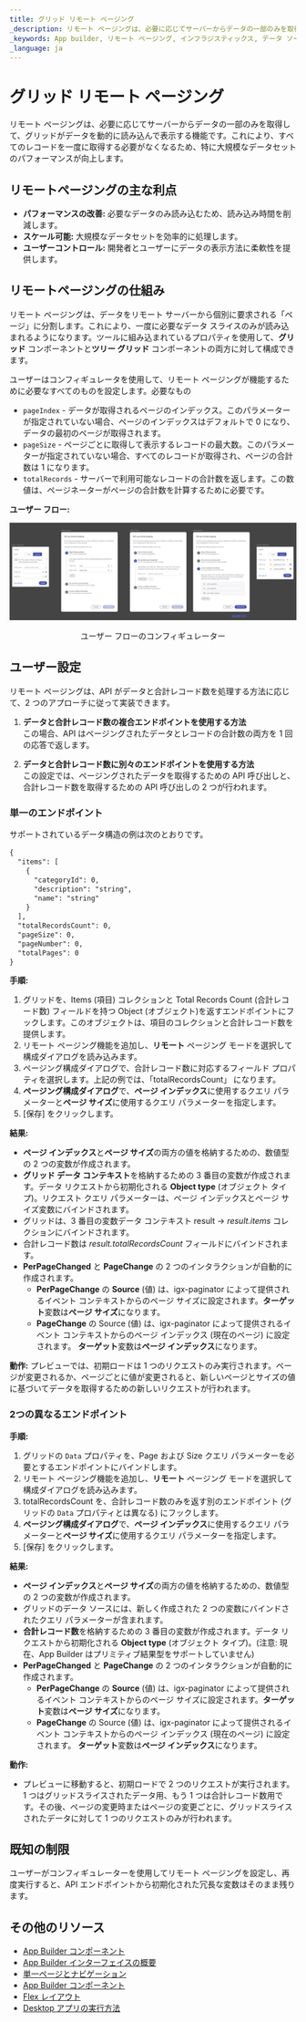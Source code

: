 ```yaml
---
title: グリッド リモート ページング
_description: リモート ページングは、必要に応じてサーバーからデータの一部のみを取得して、グリッドがデータを動的に読み込んで表示する機能です。
_keywords: App builder, リモート ページング, インフラジスティックス, データ ソース
_language: ja
---
```


# グリッド リモート ページング
リモート ページングは、必要に応じてサーバーからデータの一部のみを取得して、グリッドがデータを動的に読み込んで表示する機能です。これにより、すべてのレコードを一度に取得する必要がなくなるため、特に大規模なデータセットのパフォーマンスが向上します。

## リモートページングの主な利点
- **パフォーマンスの改善:** 必要なデータのみ読み込むため、読み込み時間を削減します。
- **スケール可能:** 大規模なデータセットを効率的に処理します。
- **ユーザーコントロール:** 開発者とユーザーにデータの表示方法に柔軟性を提供します。

## リモートページングの仕組み

リモート ページングは、データをリモート サーバーから個別に要求される「ページ」に分割します。これにより、一度に必要なデータ スライスのみが読み込まれるようになります。ツールに組み込まれているプロパティを使用して、**グリッド** コンポーネントと**ツリー グリッド** コンポーネントの両方に対して構成できます。

ユーザーはコンフィギュレータを使用して、リモート ページングが機能するために必要なすべてのものを設定します。必要なもの
- `pageIndex` - データが取得されるページのインデックス。このパラメーターが指定されていない場合、ページのインデックスはデフォルトで 0 になり、データの最初のページが取得されます。
- `pageSize` - ページごとに取得して表示するレコードの最大数。このパラメーターが指定されていない場合、すべてのレコードが取得され、ページの合計数は 1 になります。
- `totalRecords` - サーバーで利用可能なレコードの合計数を返します。この数値は、ページネーターがページの合計数を計算するために必要です。

**ユーザー フロー:**

<img class="box-shadow" src="../images/using-data-in-your-app/remote-paging-configurator-flow.png" />
<p style="text-align:center;">ユーザー フローのコンフィギュレーター</p>

## ユーザー設定

リモート ページングは、API がデータと合計レコード数を処理する方法に応じて、2 つのアプローチに従って実装できます。

1. **データと合計レコード数の複合エンドポイントを使用する方法**  
この場合、API はページングされたデータとレコードの合計数の両方を 1 回の応答で返します。

2. **データと合計レコード数に別々のエンドポイントを使用する方法**  
この設定では、ページングされたデータを取得するための API 呼び出しと、合計レコード数を取得するための API 呼び出しの 2 つが行われます。

### 単一のエンドポイント
サポートされているデータ構造の例は次のとおりです。

```
{
  "items": [
    {
      "categoryId": 0,
      "description": "string",
      "name": "string"
    }
  ],
  "totalRecordsCount": 0,
  "pageSize": 0,
  "pageNumber": 0,
  "totalPages": 0
}

```
**手順:**
1. グリッドを、Items (項目) コレクションと Total Records Count (合計レコード数) フィールドを持つ Object (オブジェクト)を返すエンドポイントにフックします。このオブジェクトは、項目のコレクションと合計レコード数を提供します。
2. リモート ページング機能を追加し、**リモート** ページング モードを選択して構成ダイアログを読み込みます。
3. ページング構成ダイアログで、合計レコード数に対応するフィールド プロパティを選択します。上記の例では、「totalRecordsCount」 になります。
4. **ページング構成ダイアログ**で、**ページ インデックス**に使用するクエリ パラメーターと**ページ サイズ**に使用するクエリ パラメーターを指定します。
5. [保存] をクリックします。

**結果:**
- **ページ インデックス**と**ページ サイズ**の両方の値を格納するための、数値型の 2 つの変数が作成されます。
- **グリッド データ コンテキスト**を格納するための 3 番目の変数が作成されます。データ リクエストから初期化される **Object type** (オブジェクト タイプ)。リクエスト クエリ パラメーターは、ページ インデックスとページ サイズ変数にバインドされます。
- グリッドは、3 番目の変数データ コンテキスト result -> _result.items_ コレクションにバインドされます。
- 合計レコード数は _result.totalRecordsCount_ フィールドにバインドされます。
- **PerPageChanged** と **PageChange** の 2 つのインタラクションが自動的に作成されます。
   - **PerPageChange** の **Source** (値) は、igx-paginator によって提供されるイベント コンテキストからのページ サイズに設定されます。**ターゲット**変数は**ページ サイズ**になります。
   - **PageChange** の Source (値) は、igx-paginator によって提供されるイベント コンテキストからのページ インデックス (現在のページ) に設定されます。  **ターゲット**変数は**ページ インデックス**になります。

**動作:**
プレビューでは、初期ロードは 1 つのリクエストのみ実行されます。ページが変更されるか、ページごとに値が変更されると、新しいページとサイズの値に基づいてデータを取得するための新しいリクエストが行われます。

### 2つの異なるエンドポイント

**手順:**
1. グリッドの `Data` プロパティを、Page および Size クエリ パラメーターを必要とするエンドポイントにバインドします。
2. リモート ページング機能を追加し、**リモート** ページング モードを選択して構成ダイアログを読み込みます。
3. totalRecordsCount を、合計レコード数のみを返す別のエンドポイント (グリッドの `Data` プロパティとは異なる) にフックします。
4. **ページング構成ダイアログ**で、**ページ インデックス**に使用するクエリ パラメーターと**ページ サイズ**に使用するクエリ パラメーターを指定します。
5. [保存] をクリックします。

**結果:**
- **ページ インデックス**と**ページ サイズ**の両方の値を格納するための、数値型の 2 つの変数が作成されます。
- グリッドのデータ ソースには、新しく作成された 2 つの変数にバインドされたクエリ パラメーターが含まれます。
- **合計レコード数**を格納するための 3 番目の変数が作成されます。データ リクエストから初期化される **Object type** (オブジェクト タイプ)。(注意: 現在、App Builder はプリミティブ結果型をサポートしていません)
- **PerPageChanged** と **PageChange** の 2 つのインタラクションが自動的に作成されます。
   - **PerPageChange** の **Source** (値) は、igx-paginator によって提供されるイベント コンテキストからのページ サイズに設定されます。**ターゲット**変数は**ページ サイズ**になります。
   - **PageChange** の Source (値) は、igx-paginator によって提供されるイベント コンテキストからのページ インデックス (現在のページ) に設定されます。  **ターゲット**変数は**ページ インデックス**になります。

**動作:**
- プレビューに移動すると、初期ロードで 2 つのリクエストが実行されます。1 つはグリッドスライスされたデータ用、もう 1 つは合計レコード数用です。その後、ページの変更時またはページの変更ごとに、グリッドスライスされたデータに対して 1 つのリクエストのみが行われます。

## 既知の制限
ユーザーがコンフィギュレーターを使用してリモート ページングを設定し、再度実行すると、API エンドポイントから初期化された冗長な変数はそのまま残ります。

## その他のリソース

<div class="divider--half"></div>

* [App Builder コンポーネント](../indigo-design-app-builder-components.md)
* [App Builder インターフェイスの概要](../interface-overview.md)
* [単一ページとナビゲーション](../single-page-apps-and-navigation.md)
* [App Builder コンポーネント](../indigo-design-app-builder-components.md)
* [Flex レイアウト](../flex-layouts/flex-layouts.md)
* [Desktop アプリの実行方法](../running-desktop-app.md)




